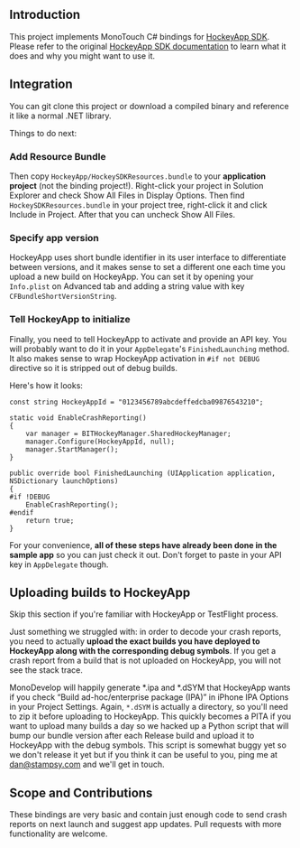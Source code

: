 ## Introduction

This project implements MonoTouch C# bindings for [HockeyApp SDK](https://github.com/bitstadium/HockeySDK-iOS). Please refer to the original [HockeyApp SDK documentation](https://github.com/bitstadium/HockeySDK-iOS#introduction) to learn what it does and why you might want to use it.

## Integration

You can git clone this project or download a compiled binary and reference it like a normal .NET library.

Things to do next:

### Add Resource Bundle

Then copy `HockeyApp/HockeySDKResources.bundle` to your **application project** (not the binding project!). Right-click your project in Solution Explorer and check Show All Files in Display Options. Then find `HockeySDKResources.bundle` in your project tree, right-click it and click Include in Project. After that you can uncheck Show All Files.

### Specify app version

HockeyApp uses short bundle identifier in its user interface to differentiate between versions, and it makes sense to set a different one each time you upload a new build on HockeyApp. You can set it by opening your `Info.plist` on Advanced tab and adding a string value with key `CFBundleShortVersionString`.

### Tell HockeyApp to initialize

Finally, you need to tell HockeyApp to activate and provide an API key. You will probably want to do it in your `AppDelegate`'s  `FinishedLaunching` method. It also makes sense to wrap HockeyApp activation in `#if not DEBUG` directive so it is stripped out of debug builds.

Here's how it looks:

    const string HockeyAppId = "0123456789abcdeffedcba09876543210";

    static void EnableCrashReporting()
    {
        var manager = BITHockeyManager.SharedHockeyManager;
        manager.Configure(HockeyAppId, null);
        manager.StartManager();
    }

    public override bool FinishedLaunching (UIApplication application, NSDictionary launchOptions)
    {
    #if !DEBUG
        EnableCrashReporting();
    #endif
        return true;
    }       

For your convenience, **all of these steps have already been done in the sample app** so you can just check it out. Don't forget to paste in your API key in `AppDelegate` though.

## Uploading builds to HockeyApp

Skip this section if you're familiar with HockeyApp or TestFlight process.

Just something we struggled with: in order to decode your crash reports, you need to actually **upload the exact builds you have deployed to HockeyApp along with the corresponding debug symbols**. If you get a crash report from a build that is not uploaded on HockeyApp, you will not see the stack trace.

MonoDevelop will happily generate *.ipa and *.dSYM that HockeyApp wants if you check “Build ad-hoc/enterprise package (IPA)” in iPhone IPA Options in your Project Settings. Again, `*.dSYM` is actually a directory, so you'll need to zip it before uploading to HockeyApp. This quickly becomes a PITA if you want to upload many builds a day so we hacked up a Python script that will bump our bundle version after each Release build and upload it to HockeyApp with the debug symbols. This script is somewhat buggy yet so we don't release it yet but if you think it can be useful to you, ping me at dan@stampsy.com and we'll get in touch.

## Scope and Contributions

These bindings are very basic and contain just enough code to send crash reports on next launch and suggest app updates. Pull requests with more functionality are welcome.
